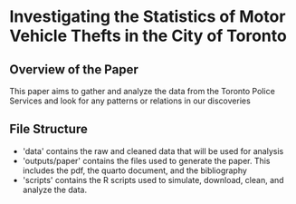 # Investigating the Statistics of Motor Vehicle Thefts in the City of Toronto

## Overview of the Paper

This paper aims to gather and analyze the data from the Toronto Police Services and look for any patterns or relations in our discoveries

## File Structure
- 'data' contains the raw and cleaned data that will be used for analysis
- 'outputs/paper' contains the files used to generate the paper. This includes the pdf, the quarto document, and the bibliography
- 'scripts' contains the R scripts used to simulate, download, clean, and analyze the data.
